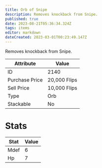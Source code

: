 ```yaml
---
title: Orb of Snipe
description: Removes knockback from Snipe.
published: true
date: 2023-08-21T05:36:34.324Z
tags: items
editor: markdown
dateCreated: 2023-03-01T00:23:49.147Z
---
```


Removes knockback from Snipe.

|Attribute|Value|
|-|-|
|ID|2140|
|Purchase Price|20,000 Flips|
|Sell Price|10,000 Flips|
|Type|Orb|
|Stackable|No|

# Stats
|Stat|Value|
|-|-|
|Mdef|6|
|Hp|7|
